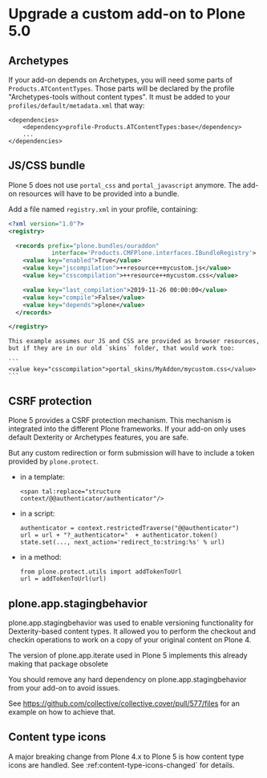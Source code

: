 # Upgrade a custom add-on to Plone 5.0

## Archetypes

If your add-on depends on Archetypes, you will need some parts of `Products.ATContentTypes`.
Those parts will be declared by the profile "Archetypes-tools without content types". It must be added to your `profiles/default/metadata.xml` that way:

```
<dependencies>
    <dependency>profile-Products.ATContentTypes:base</dependency>
    ...
</dependencies>
```

## JS/CSS bundle

Plone 5 does not use `portal_css` and `portal_javascript` anymore.
The add-on resources will have to be provided into a bundle.

Add a file named `registry.xml` in your profile, containing:

```xml
<?xml version="1.0"?>
<registry>

  <records prefix="plone.bundles/ouraddon"
            interface='Products.CMFPlone.interfaces.IBundleRegistry'>
    <value key="enabled">True</value>
    <value key="jscompilation">++resource++mycustom.js</value>
    <value key="csscompilation">++resource++mycustom.css</value>

    <value key="last_compilation">2019-11-26 00:00:00</value>
    <value key="compile">False</value>
    <value key="depends">plone</value>
  </records>

</registry>
```

````{note}
This example assumes our JS and CSS are provided as browser resources, but if they are in our old `skins` folder, that would work too:

```
<value key="csscompilation">portal_skins/MyAddon/mycustom.css</value>
```
````

## CSRF protection

Plone 5 provides a CSRF protection mechanism. This mechanism is integrated into the different Plone frameworks.
If your add-on only uses default Dexterity or Archetypes features, you are safe.

But any custom redirection or form submission will have to include a token provided by `plone.protect`.

- in a template:

  ```
  <span tal:replace="structure context/@@authenticator/authenticator"/>
  ```

- in a script:

  ```
  authenticator = context.restrictedTraverse("@@authenticator")
  url = url + "?_authenticator="  + authenticator.token()
  state.set(..., next_action='redirect_to:string:%s' % url)
  ```

- in a method:

  ```
  from plone.protect.utils import addTokenToUrl
  url = addTokenToUrl(url)
  ```

## plone.app.stagingbehavior

plone.app.stagingbehavior was used to enable versioning functionality for Dexterity-based content types.
It allowed you to perform the checkout and checkin operations to work on a copy of your original content on Plone 4.

The version of plone.app.iterate used in Plone 5 implements this already making that package obsolete

You should remove any hard dependency on plone.app.stagingbehavior from your add-on to avoid issues.

See <https://github.com/collective/collective.cover/pull/577/files> for an example on how to achieve that.

## Content type icons

A major breaking change from Plone 4.x to Plone 5 is how content type icons are handled.
See :ref:content-type-icons-changed\` for details.

